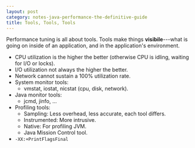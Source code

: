 ```yaml
---
layout: post
category: notes-java-performance-the-definitive-guide
title: Tools, Tools, Tools
---
```


Performance tuning is all about tools.
Tools make things **visibile**---what is going on inside of an application, and in the application's environment.

* CPU utilization is the higher the better (otherwise CPU is idling, waiting for I/O or locks).
* I/O utilization not always the higher the better.
* Network cannot sustain a 100% utilization rate.
* System monitor tools:
  - vmstat, iostat, nicstat (cpu, disk, network).
* Java monitor tools:
  - jcmd, jinfo, ...
* Profiling tools:
  - Sampling: Less overhead, less accurate, each tool differs.
  - Instrumented: More intrusive.
  - Native: For profiling JVM.
  - Java Mission Control tool.
* `-XX:+PrintFlagsFinal`
